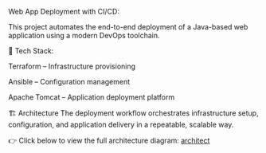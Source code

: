 Web App Deployment with CI/CD:

This project automates the end-to-end deployment of a Java-based web application using a modern DevOps toolchain.

🚀 Tech Stack:

Terraform – Infrastructure provisioning

Ansible – Configuration management

Apache Tomcat – Application deployment platform

🏗️ Architecture
The deployment workflow orchestrates infrastructure setup, configuration, and application delivery in a repeatable, scalable way.

👉 Click below to view the full architecture diagram:
[architect](https://github.com/thangacodes/webapp_deployment_cicd/blob/main/java_deployment/end-to-end-architecutre.png)
